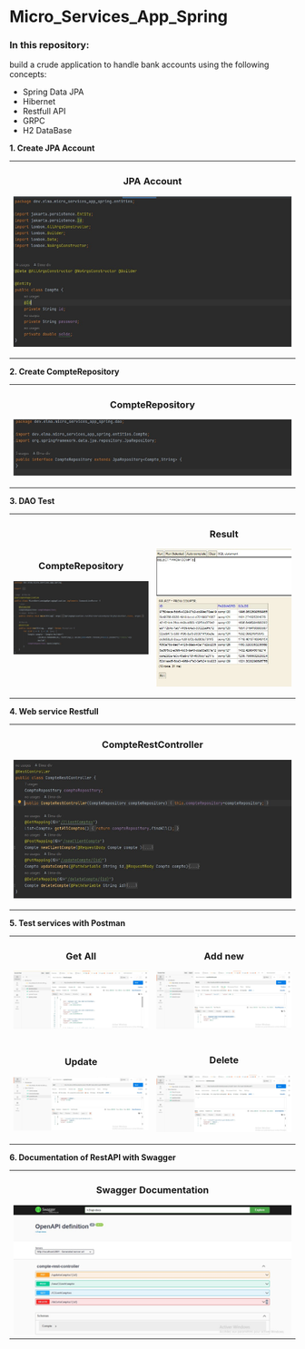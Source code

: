 # Micro_Services_App_Spring
### In this repository:
build a crude application to handle bank accounts using the following concepts:
* Spring Data JPA
* Hibernet
* Restfull API
* GRPC
* H2 DataBase

**1. Create JPA Account**
<table>
<tr>
<td width="100%">
          <h3 align="center">JPA Account</h3>
          <p align="center">
             <img src="img/compteJpa.jpg" alt="project example"/>
            </p>
        </td>
</tr>
</table>

**2. Create CompteRepository**
<table>
<tr>
<td width="100%">
          <h3 align="center">CompteRepository</h3>
          <p align="center">
             <img src="img/CompteRepository.jpg" alt="project example"/>
            </p>
        </td>
</tr>
</table>

**3. DAO Test**
<table>
<tr>
<td width="50%">
          <h3 align="center">CompteRepository</h3>
          <p align="center">
             <img src="img/TestDao.jpg" alt="project example"/>
            </p>
 </td>
 <td width="50%">
          <h3 align="center">Result</h3>
          <p align="center">
             <img src="img/ResultDAO.jpg" alt="project example"/>
            </p>
 </td>
</tr>
</table>

**4. Web service Restfull**
<table>
<tr>
<td width="100%">
          <h3 align="center">CompteRestController</h3>
          <p align="center">
             <img src="img/CompteRestController.jpg" alt="project example"/>
            </p>
        </td>
</tr>
</table>

**5. Test services with Postman**

<table>
<tr>
<td width="50%">
          <h3 align="center">Get All</h3>
          <p align="center">
             <img src="img/findAll.jpg" alt="project example"/>
            </p>
  </td>
  <td width="50%">
          <h3 align="center">Add new</h3>
          <p align="center">
             <img src="img/createCompte.jpg" alt="project example"/>
            </p>
        </td>
</tr>
<tr>
<td width="50%">
          <h3 align="center">Update</h3>
          <p align="center">
             <img src="img/update.jpg" alt="project example"/>
            </p>
  </td>
  <td width="50%">
          <h3 align="center">Delete</h3>
          <p align="center">
             <img src="img/delete.jpg" alt="project example"/>
            </p>
        </td>
</tr>
</table>

**6. Documentation of RestAPI with Swagger**

<table>
          <td width="100%">
                    <h3 align="center">Swagger Documentation</h3>
                    <img src="img/swagger.jpg"></img>
          </td>
</table>
